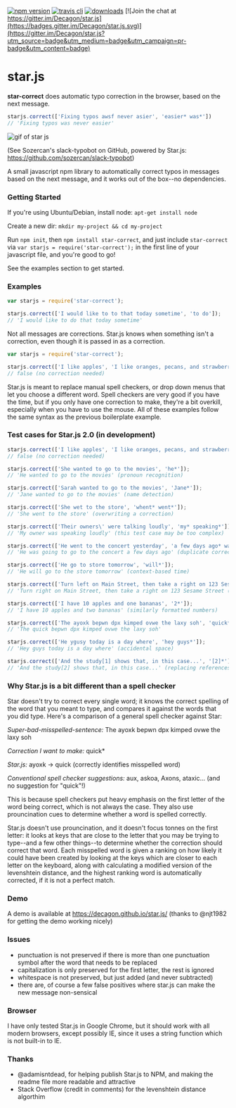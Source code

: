 [![npm version](https://badge.fury.io/js/star-correct.svg)](https://badge.fury.io/js/star-correct)  [![travis cli](https://travis-ci.org/Decagon/star.js.svg)](https://travis-ci.org/Decagon/star.js/branches)  [![downloads](https://img.shields.io/npm/dm/star-correct.svg)](https://www.npmjs.com/package/star-correct) [![Join the chat at https://gitter.im/Decagon/star.js](https://badges.gitter.im/Decagon/star.js.svg)](https://gitter.im/Decagon/star.js?utm_source=badge&utm_medium=badge&utm_campaign=pr-badge&utm_content=badge)

# star.js

**star-correct** does automatic typo correction in the browser, based on the next message.
```javascript
starjs.correct(['Fixing typos awsf never asier', 'easier* was*'])
// 'Fixing typos was never easier'
```

![gif of star js](https://camo.githubusercontent.com/4103442ab23201042fa832cd81ce0cb29fab642e/687474703a2f2f692e696d6775722e636f6d2f31595745554f532e676966)

(See Sozercan's slack-typobot on GitHub, powered by Star.js: https://github.com/sozercan/slack-typobot)

A small javascript npm library to automatically correct typos in messages based on the next message, and it works out of the box--no dependencies.

### Getting Started

If you're using Ubuntu/Debian, install node: `apt-get install node`

Create a new dir: `mkdir my-project && cd my-project`

Run `npm init`, then `npm install star-correct`, and just include `star-correct` via `var starjs = require('star-correct');` in the first line of your javascript file, and you're good to go!

See the examples section to get started.

### Examples

```javascript
var starjs = require('star-correct');

starjs.correct(['I would like to to that today sometime', 'to do']);
// 'I would like to do that today sometime'
```

Not all messages are corrections. Star.js knows when something isn't a correction, even though it is passed in as a correction.
```javascript
var starjs = require('star-correct');

starjs.correct(['I like apples', 'I like oranges, pecans, and strawberries, too.']);
// false (no correction needed)
```

Star.js is meant to replace manual spell checkers, or drop down menus that let you choose a different word. Spell checkers are very good if you have the time, but if you only have one correction to make, they're a bit overkill, especially when you have to use the mouse. All of these examples follow the same syntax as the previous boilerplate example.

### Test cases for Star.js 2.0 (in development)

```javascript
starjs.correct(['I like apples', 'I like oranges, pecans, and strawberries, too.']);
// false (no correction needed)

starjs.correct(['She wanted to go to the movies', 'he*']);
// 'He wanted to go to the movies' (pronoun recognition)

starjs.correct(['Sarah wanted to go to the movies', 'Jane*']);
// 'Jane wanted to go to the movies' (name detection)

starjs.correct(['She wet to the store', 'whent* went*']);
// 'She went to the store' (overwriting a correction)

starjs.correct(['Their owners\' were talking loudly', 'my* speaking*']);
// 'My owner was speaking loudly' (this test case may be too complex)

starjs.correct(['He went to the concert yesterday', 'a few days ago* was going to go*']);
// 'He was going to go to the concert a few days ago' (duplicate corrections + time)

starjs.correct(['He go to store tomorrow', 'will*']);
// 'He will go to the store tomorrow' (context-based time)

starjs.correct(['Turn left on Main Street, then take a right on 123 Sesame Street', 'turn right*']);
// 'Turn right on Main Street, then take a right on 123 Sesame Street (direction)

starjs.correct(['I have 10 apples and one bananas', '2*']);
// 'I have 10 apples and two bananas' (similarly formatted numbers)

starjs.correct(['The ayoxk bepwn dpx kimped ovwe the laxy soh', 'quick**']);
// 'The quick bepwn dpx kimped ovwe the laxy soh'

starjs.correct(['He ygusy today is a day where', 'hey guys*']);
// 'Hey guys today is a day where' (accidental space)

starjs.correct(['And the study[1] shows that, in this case...', '[2]*']);
// 'And the study[2] shows that, in this case...' (replacing references)
```

### Why Star.js is a bit different than a spell checker

Star doesn't try to correct every single word; it knows the correct spelling of the word that you meant to type, and compares it against the words that you did type. Here's a comparison of a general spell checker against Star:

*Super-bad-misspelled-sentence:* The ayoxk bepwn dpx kimped ovwe the laxy soh

*Correction I want to make:* quick*

*Star.js:* ayoxk -> quick (correctly identifies misspelled word)

*Conventional spell checker suggestions:* aux, askoa, Axons, ataxic... (and no suggestion for "quick"!)

This is because spell checkers put heavy emphasis on the first letter of the word being correct, which is not always the case. They also use prouncination cues to determine whether a word is spelled correctly.

Star.js doesn't use prouncination, and it doesn't focus tonnes on the first letter: it looks at keys that are close to the letter that you may be trying to type--and a few other things--to determine whether the correction should correct that word. Each misspelled word is given a ranking on how likely it could have been created by looking at the keys which are closer to each letter on the keyboard, along with calculating a modified version of the levenshtein distance, and the highest ranking word is automatically corrected, if it is not a perfect match.

### Demo

A demo is available at https://decagon.github.io/star.js/ (thanks to @njt1982 for getting the demo working nicely)

### Issues

- punctuation is not preserved if there is more than one punctuation symbol after the word that needs to be replaced
- capitalization is only preserved for the first letter, the rest is ignored
- whitespace is not preserved, but just added (and never subtracted)
- there are, of course a few false positives where star.js can make the new message non-sensical

### Browser

I have only tested Star.js in Google Chrome, but it should work with all modern browsers, except possibly IE, since it uses a string function which is not built-in to IE.

### Thanks

- @adamisntdead, for helping publish Star.js to NPM, and making the readme file more readable and attractive
- Stack Overflow (credit in comments) for the levenshtein distance algorthim
